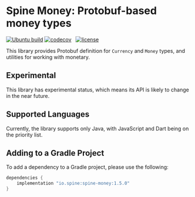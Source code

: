 # Spine Money: Protobuf-based money types

[![Ubuntu build][ubuntu-build-badge]][gh-actions]
[![codecov][codecov-badge]][codecov] &nbsp;
[![license][license-badge]][license]


This library provides Protobuf definition for `Currency` and `Money` types, and 
utilities for working with monetary. 

## Experimental

This library has experimental status, which means its API is likely to change in the near future.

## Supported Languages

Currently, the library supports only Java, with JavaScript and Dart being on the priority list.

## Adding to a Gradle Project

To add a dependency to a Gradle project, please use the following:

```groovy
dependencies {
    implementation "io.spine:spine-money:1.5.0"
}
```

[gh-actions]: https://github.com/SpineEventEngine/money/actions
[ubuntu-build-badge]: https://github.com/SpineEventEngine/money/actions/workflows/build-on-ubuntu.yml/badge.svg
[codecov-badge]: https://codecov.io/gh/SpineEventEngine/money/branch/master/graph/badge.svg
[license-badge]: https://img.shields.io/badge/license-Apache%20License%202.0-blue.svg?style=flat
[license]: http://www.apache.org/licenses/LICENSE-2.0
[codecov]: https://codecov.io/gh/SpineEventEngine/money
